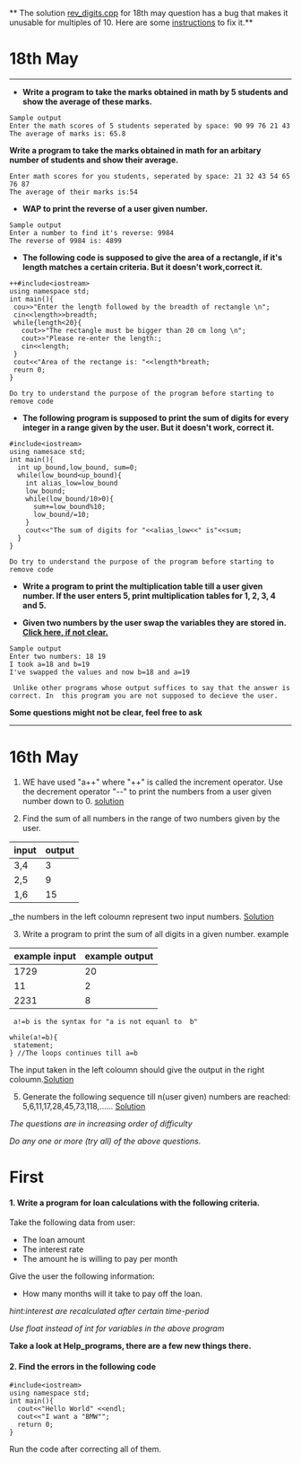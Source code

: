 ** The solution [rev_digits.cpp](https://replit.com/@ArcadioBuendia/Seventeen#while/rev_digits.cpp) for 18th may question has a bug that makes it unusable for multiples of 10. Here are some [instructions](https://replit.com/@ArcadioBuendia/Seventeen#Extras/rev_digits_bugs_instruction.md) to fix it.** 


# 18th May

 ---------------------------------------------------------------------- 


 - **Write a program to take the marks obtained in math by 5 students and show the average of these marks.**
 ```
 Sample output
 Enter the math scores of 5 students seperated by space: 90 99 76 21 43
 The average of marks is: 65.8
 ```
 **Write a program to take the marks obtained in math for an arbitary number of students and show their average.**
 ```
 Enter math scores for you students, seperated by space: 21 32 43 54 65 76 87
 The average of their marks is:54
 ```

 - **WAP to print the reverse of a user given number.**
 ```
 Sample output
 Enter a number to find it's reverse: 9984
 The reverse of 9984 is: 4899
 ```

 - **The following code is supposed to give the area of a rectangle, if it's length matches a certain criteria. But it doesn't work,correct it.**
 ```
 ++#include<iostream>
 using namespace std;
 int main(){
  cou>>"Enter the length followed by the breadth of rectangle \n";
  cin<<length>>breadth;
  while{length<20}{
    cout>>"The rectangle must be bigger than 20 cm long \n";
    cout>>"Please re-enter the length:;
    cin<<length;
  }
  cout<<"Area of the rectange is: "<<length*breath;
  reurn 0;
 }
 ```
 ```Do try to understand the purpose of the program before starting to remove code```

 - **The following program is supposed to print the sum of digits for every integer in a range given by the user. But it doesn't work, correct it.**
 ```
 #include<iostream>
 using namesace std;
 int main(){
   int up_bound,low_bound, sum=0;
   while(low_bound<up_bound){
     int alias_low=low_bound
     low_bound;
     while(low_bound/10>0){
       sum+=low_bound%10;
       low_bound/=10;
     }
     cout<<"The sum of digits for "<<alias_low<<" is"<<sum;
   }
 }
 ```
 ```Do try to understand the purpose of the program before starting to remove code```


 - **Write a program to print the multiplication table till a user given number. If the user enters 5, print multiplication tables for 1, 2, 3, 4 and 5.**


 - **Given two numbers by the user swap the variables they are stored in.
 [Click here, if not clear.](https://replit.com/@ArcadioBuendia/Seventeen#Extras/embed.draw)**
 ```
 Sample output 
 Enter two numbers: 18 19
 I took a=18 and b=19
 I've swapped the values and now b=18 and a=19
 ```
 ``` Unlike other programs whose output suffices to say that the answer is correct. In  this program you are not supposed to decieve the user.```

 **Some questions might not be clear, feel free to ask**

---------------------------

# 16th May


1. WE have used "a++" where "++" is called the increment operator. Use the decrement operator "--" to print the numbers from a user given number down to 0.
[solution](https://replit.com/@ArcadioBuendia/Seventeen#while/decrement_while.cpp)


2. Find the sum of all numbers in the range of two numbers given by the user.

input | output
------|------
3,4|3
2,5|9
1,6|15
_the numbers in the left coloumn represent two input numbers.
[Solution](https://replit.com/@ArcadioBuendia/Seventeen#while/sum_in_range.cpp)

3. Write a program to print the sum of all digits in a given number.
example

example input|example output
-----|-------
1729|20
11|2
2231|8

 ``` a!=b is the syntax for "a is not equanl to  b"```


 ```
 while(a!=b){
  statement;
 } //The loops continues till a=b
 ```
 
 The input taken in the left coloumn should give the output in the right coloumn.[Solution](https://replit.com/@ArcadioBuendia/Seventeen#while/sum_of_digits.cpp)

 5. Generate the following sequence till n(user given) numbers are reached:
 5,6,11,17,28,45,73,118,......
 [Solution](https://replit.com/@ArcadioBuendia/Seventeen#while/sequence_prob.cpp)

 *The questions are in increasing order of difficulty*

 *Do any one or more (try all) of the above questions.*


# First
#### 1. Write a program for loan calculations with the following criteria.

Take the following data from user:
- The loan amount
- The interest rate
- The amount he is willing to pay per month

Give the user the following information:
- How many months will it take to pay off the loan.

*hint:interest are recalculated after certain time-period*

*Use float instead of int for variables in the above program*

**Take a look at Help_programs, there are a few new things there.**
#### 2. Find the errors in the following code
``` 
#include<iostream>
using namespace std;
int main(){
  cout<<"Hello World" <<endl;
  cout<<"I want a "BMW"";
  return 0;
}
```
Run the code after correcting all of them.